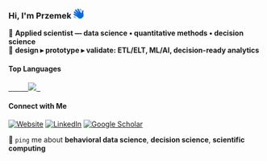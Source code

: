 ### Hi, I'm Przemek <img src="https://raw.githubusercontent.com/pmarcowski/pmarcowski/main/icons/hello.svg" alt="Hello" width="20" height="20"/>
🔢 **Applied scientist — data science • quantitative methods • decision science**<br>
🔗 **design ▸ prototype ▸ validate: ETL/ELT, ML/AI, decision-ready analytics**

#### Top Languages
<a href="https://github.com/anuraghazra/github-readme-stats">
  <picture>
    <source
      media="(prefers-color-scheme: dark)"
      srcset="https://github-readme-stats-one-kohl-80.vercel.app/api/top-langs/?username=pmarcowski&layout=compact&hide_title=true&count_private=true&bg_color=161B22&title_color=58A6FF&text_color=C9D1D9&icon_color=58A6FF&border_color=484F58&border_radius=10&colors=58A6FF,3FB950,F78166,BC8CFF,FFD43B,79C0FF&include_orgs=true"
    />
    <img
      src="https://github-readme-stats-one-kohl-80.vercel.app/api/top-langs/?username=pmarcowski&layout=compact&hide_title=true&count_private=true&bg_color=F6F8FA&title_color=0969DA&text_color=24292E&icon_color=0969DA&border_color=D0D7DE&border_radius=10&colors=0969DA,3FB950,F78166,BC8CFF,FFD43B,79C0FF&include_orgs=true"
    />
  </picture>
</a>

#### Connect with Me
[![Website](https://img.shields.io/badge/Website-2671E5?style=flat-square&logo=Chainlink&logoColor=white)](https://pmarcowski.com/)
[![LinkedIn](https://img.shields.io/badge/LinkedIn-2671E5?style=flat-square&logo=linkedin&logoColor=white)](https://www.linkedin.com/in/przemyslaw-marcowski/)
[![Google Scholar](https://img.shields.io/badge/Google%20Scholar-2671E5?style=flat-square&logo=google-scholar&logoColor=white)](https://scholar.google.pl/citations?user=sB2hWn0AAAAJ&hl=en)

💬 `ping` me about **behavioral data science**, **decision science**, **scientific computing**
